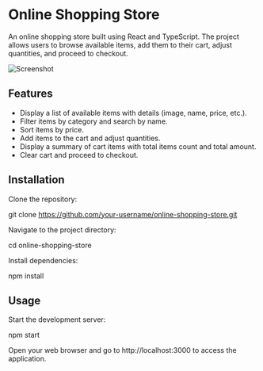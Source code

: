 # Online Shopping Store

An online shopping store built using React and TypeScript. The project allows users to browse available items, add them to their cart, adjust quantities, and proceed to checkout.

![Screenshot](Screenshot.png)

## Features

- Display a list of available items with details (image, name, price, etc.).
- Filter items by category and search by name.
- Sort items by price.
- Add items to the cart and adjust quantities.
- Display a summary of cart items with total items count and total amount.
- Clear cart and proceed to checkout.

## Installation

Clone the repository:

git clone https://github.com/your-username/online-shopping-store.git

Navigate to the project directory:

  cd online-shopping-store

Install dependencies:

  npm install

## Usage

Start the development server:

  npm start

Open your web browser and go to http://localhost:3000 to access the application.
